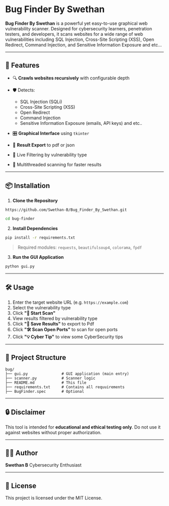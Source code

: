 # Bug Finder By Swethan

**Bug Finder By Swethan** is a powerful yet easy-to-use graphical web vulnerability scanner. Designed for cybersecurity learners, penetration testers, and developers, it scans websites for a wide range of web vulnerabilities including SQL Injection, Cross-Site Scripting (XSS), Open Redirect, Command Injection, and Sensitive Information Exposure and etc...

---

## 🚀 Features

* 🔍 **Crawls websites recursively** with configurable depth
* 🛡️ Detects:

  * SQL Injection (SQLi)
  * Cross-Site Scripting (XSS)
  * Open Redirect
  * Command Injection
  * Sensitive Information Exposure (emails, API keys) and etc..
* 🎛️ **Graphical Interface** using `tkinter`
* 📂 **Result Export** to pdf or json
* 🧮 Live Filtering by vulnerability type
* 🧠 Multithreaded scanning for faster results

---


## 📦 Installation

1. **Clone the Repository**

```bash
https://github.com/Swethan-B/Bug_Finder_By_Swethan.git

cd bug-finder
```

2. **Install Dependencies**

```bash
pip install -r requirements.txt
```

> Required modules: `requests`, `beautifulsoup4`, `colorama`, `fpdf`

3. **Run the GUI Application**

```bash
python gui.py
```

---

## 🛠️ Usage

1. Enter the target website URL (e.g. `https://example.com`)
2. Select the vulnerability type
3. Click **"🚀 Start Scan"**
4. View results filtered by vulnerability type
5. Click **"💾 Save Results"** to export to Pdf
6. Click **"🛠️ Scan Open Ports"** to scan for open ports
7. Click **"💡 Cyber Tip"** to view some CyberSecurity tips

---

## 📁 Project Structure

```
bug/
├── gui.py               # GUI application (main entry)
├── scanner.py           # Scanner logic
├── README.md            # This file
├── requirements.txt     # Contains all requuirements
├── BugFinder.spec       # Optional
```

---

## 🔒 Disclaimer

This tool is intended for **educational and ethical testing only**. Do not use it against websites without proper authorization.

---

## 👨‍💻 Author

**Swethan B**
Cybersecurity Enthusiast

---

## 📄 License

This project is licensed under the MIT License.
